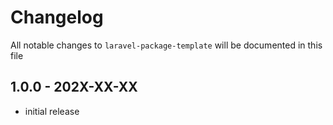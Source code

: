 # Changelog

All notable changes to `laravel-package-template` will be documented in this
file

## 1.0.0 - 202X-XX-XX

- initial release
